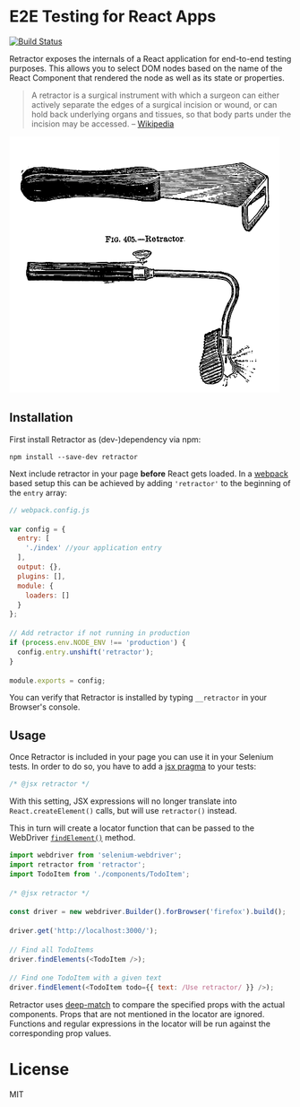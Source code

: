 # E2E Testing for React Apps

[![Build Status](https://travis-ci.org/LiquidLabsGmbH/retractor.svg?branch=master)](https://travis-ci.org/LiquidLabsGmbH/retractor)

Retractor exposes the internals of a React application for end-to-end testing purposes. This allows you to select DOM nodes based on the name of the React Component that rendered the node as well as its state or properties.


> A retractor is a surgical instrument with which a surgeon can either actively separate the edges of a surgical incision or wound, or can hold back underlying organs and tissues, so that body parts under the incision may be accessed. – [Wikipedia][wikipedia]

![retractor](retractor.png)

## Installation

First install Retractor as (dev-)dependency via npm:

```
npm install --save-dev retractor
```

Next include retractor in your page __before__ React gets loaded. In a [webpack](https://webpack.github.io/) based setup this can be achieved by adding `'retractor'` to the beginning of the `entry` array:

```javascript
// webpack.config.js

var config = {
  entry: [
    './index' //your application entry
  ],
  output: {},
  plugins: [],
  module: {
    loaders: []
  }
};

// Add retractor if not running in production
if (process.env.NODE_ENV !== 'production') {
  config.entry.unshift('retractor');
}

module.exports = config;
```

You can verify that Retractor is installed by typing `__retractor` in your Browser's console.


## Usage

Once Retractor is included in your page you can use it in your Selenium tests. In order to do so, you have to add a [jsx pragma](http://babeljs.io/docs/plugins/transform-react-jsx/#custom) to your tests:

```js
/* @jsx retractor */

```

With this setting, JSX expressions will no longer translate into `React.createElement()` calls, but will use `retractor()` instead.

This in turn will create a locator function that can be passed to the WebDriver [`findElement()`](http://seleniumhq.github.io/selenium/docs/api/javascript/module/selenium-webdriver/index_exports_WebDriver.html#findElement) method.

```js
import webdriver from 'selenium-webdriver';
import retractor from 'retractor';
import TodoItem from './components/TodoItem';

/* @jsx retractor */

const driver = new webdriver.Builder().forBrowser('firefox').build();

driver.get('http://localhost:3000/');

// Find all TodoItems
driver.findElements(<TodoItem />);

// Find one TodoItem with a given text
driver.findElement(<TodoItem todo={{ text: /Use retractor/ }} />);
```

Retractor uses [deep-match](https://www.npmjs.com/package/deep-match) to compare the specified props with the actual components. Props that are not mentioned in the locator are ignored. Functions and regular expressions in the locator will be run against the corresponding prop values.

[wikipedia]: https://en.wikipedia.org/wiki/Retractor_(medical)

# License

MIT
